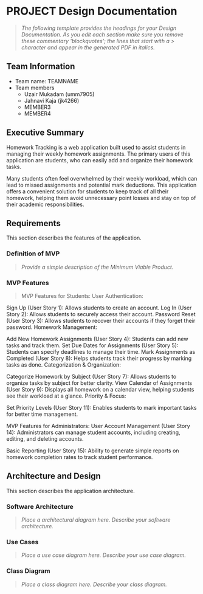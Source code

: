 
# PROJECT Design Documentation

> _The following template provides the headings for your Design
> Documentation.  As you edit each section make sure you remove these
> commentary 'blockquotes'; the lines that start with a > character
> and appear in the generated PDF in italics._

## Team Information
* Team name: TEAMNAME
* Team members
  * Uzair Mukadam (umm7905)
  * Jahnavi Kaja (jk4266)
  * MEMBER3
  * MEMBER4

## Executive Summary

Homework Tracking is a web application built used to assist students in managing their weekly homework assignments. The primary users of this application are students, who can easily add and organize their homework tasks.

Many students often feel overwhelmed by their weekly workload, which can lead to missed assignments and potential mark deductions. This application offers a convenient solution for students to keep track of all their homework, helping them avoid unnecessary point losses and stay on top of their academic responsibilities.


## Requirements

This section describes the features of the application.

### Definition of MVP
> _Provide a simple description of the Minimum Viable Product._

### MVP Features
>  MVP Features for Students:
User Authentication:

Sign Up (User Story 1): Allows students to create an account.
Log In (User Story 2): Allows students to securely access their account.
Password Reset (User Story 3): Allows students to recover their accounts if they forget their password.
Homework Management:

Add New Homework Assignments (User Story 4): Students can add new tasks and track them.
Set Due Dates for Assignments (User Story 5): Students can specify deadlines to manage their time.
Mark Assignments as Completed (User Story 8): Helps students track their progress by marking tasks as done.
Categorization & Organization:

Categorize Homework by Subject (User Story 7): Allows students to organize tasks by subject for better clarity.
View Calendar of Assignments (User Story 9): Displays all homework on a calendar view, helping students see their workload at a glance.
Priority & Focus:

Set Priority Levels (User Story 11): Enables students to mark important tasks for better time management.


MVP Features for Administrators:
User Account Management (User Story 14): Administrators can manage student accounts, including creating, editing, and deleting accounts.

Basic Reporting (User Story 15): Ability to generate simple reports on homework completion rates to track student performance.


## Architecture and Design

This section describes the application architecture.

### Software Architecture
> _Place a architectural diagram here._
> _Describe your software architecture._


### Use Cases
> _Place a use case diagram here._
> _Describe your use case diagram._


### Class Diagram
> _Place a class diagram here._
> _Describe your class diagram._
